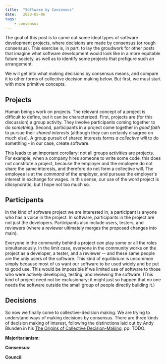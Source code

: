 ```yaml
---
title:  "Software by Consensus"
date:   2023-05-06
tags:
	- consensus
---
```


The goal of this post is to carve out some ideal types of software development projects, where decisions are made by consensus (or rough consensus). This exercise is, in part, to lay the groudwork for other posts that imagine what software development would look like in a more equitable future society, as well as to identify some projects that prefigure such an arrangement.

We will get into what making decisions by consensus means, and compare it to other forms of collective decision making below. But first, we must start with more primitive concepts.

## Projects

Human beings work on projects. The relevant concept of a project is difficult to define, but it can be characterized. First, projects are (for this discussion) a group activity. They involve participants coming together to do *something*. Second,  participants in a project come together in *good faith* to pursue their *shared interests* (although they can certainly disagree on much else). A group pursuit of shared interests forms *a collective will* to do something - in our case, create software.

This leads to an important corollary: not all groups activities are projects. For example, when a company hires someone to write some code, this does not constitute a project, because the employer and the employee do not share the same interests, and therefore do not form a collective will. The employee is at the *command* of the employer, and pursues the employer's interest in exchange for wages. In this sense, our use of the word project is idiosyncratic, but I hope not too much so.

## Participants

In the kind of software project we are interested in, a participant is anyone who has a voice in the project. In software, participants in the project are not just the developers. Participants also include users, testers, and reviewers (where a reviewer ultimately merges the proposed changes into main). 

Everyone in the community behind a project *can* play some or all the roles simultaneously. In the limit case, everyone in the community works on the project as a developer, a tester, and a reviewer -- and these same people are the only users of the software. This kind of equilibrium is uncommon simply because most of us want our software to be used widely and be put to good use. This would be impossible if we limited use of software to those who were actively developing, testing, and reviewing the software. (This kind of project need not be exclusionary: it might just so happen that no one needs the software outside the small group of people directly building it.)

## Decisions

So now we finally come to collective-decision making. We are trying to understand ways of making decisions by consensus. There are three kinds of decision making of interest, following the distinctions laid out by Andy Blunden in his [The Origins of Collective Decision-Making](https://www.haymarketbooks.org/books/998-the-origins-of-collective-decision-making), pp. TODO.

**Majoritarianism**: 

**Consensus**:

**Council**: 
